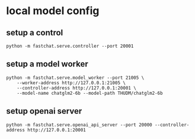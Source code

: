 # local model config

## setup a control

```shell
python -m fastchat.serve.controller --port 20001
```

## setup a model worker

```shell
python -m fastchat.serve.model_worker --port 21005 \
    --worker-address http://127.0.0.1:21005 \
    --controller-address http://127.0.0.1:20001 \
    --model-name chatglm2-6b --model-path THUDM/chatglm2-6b
```

## setup openai server

```shell
python -m fastchat.serve.openai_api_server --port 20000 --controller-address http://127.0.0.1:20001
```

